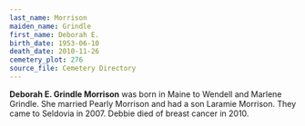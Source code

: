 ```yaml
---
last_name: Morrison
maiden_name: Grindle
first_name: Deborah E.
birth_date: 1953-06-10
death_date: 2010-11-26
cemetery_plot: 276
source_file: Cemetery Directory
---
```

**Deborah E. Grindle  Morrison** was born in Maine to Wendell and Marlene
Grindle. She married Pearly Morrison and had a son Laramie Morrison.
They came to Seldovia in 2007. Debbie died of breast cancer in 2010. 



